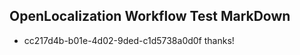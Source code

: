 ## OpenLocalization Workflow Test MarkDown
* cc217d4b-b01e-4d02-9ded-c1d5738a0d0f 
thanks!<!--HONumber=Mar16_HO3-->
